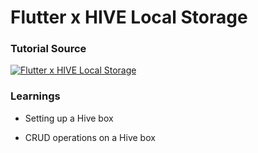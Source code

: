 # Flutter x HIVE Local Storage

### Tutorial Source

[![Flutter x HIVE Local Storage](https://img.youtube.com/vi/FB9GpmL0Qe0/0.jpg)](https://www.youtube.com/watch?v=FB9GpmL0Qe0 "Flutter x HIVE Local Storage")


### Learnings

- Setting up a Hive box

- CRUD operations on a Hive box
